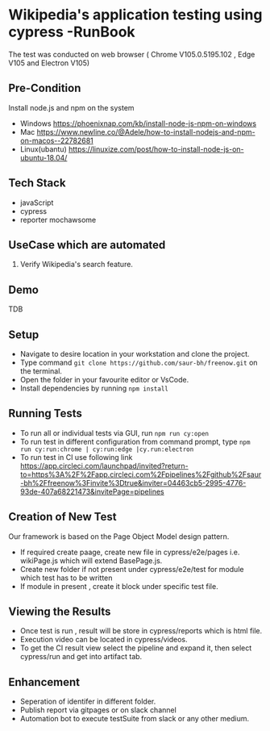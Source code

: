 #  Wikipedia's application testing using cypress -RunBook
The test was conducted on web browser ( Chrome V105.0.5195.102 , Edge V105 and Electron V105)
## Pre-Condition 
Install node.js and npm on the system
* Windows https://phoenixnap.com/kb/install-node-js-npm-on-windows
* Mac https://www.newline.co/@Adele/how-to-install-nodejs-and-npm-on-macos--22782681
* Linux(ubantu) https://linuxize.com/post/how-to-install-node-js-on-ubuntu-18.04/

## Tech Stack 
- javaScript 
- cypress
- reporter mochawsome

## UseCase which are automated 
1. Verify Wikipedia's search feature.

## Demo
TDB

## Setup
* Navigate to desire location in your workstation and clone the project.
* Type command `git clone https://github.com/saur-bh/freenow.git` on the terminal. 
* Open the folder in your favourite editor or VsCode.
* Install dependencies by running `npm install`

## Running Tests

* To run all  or  individual tests via GUI, run `npm run cy:open`
* To run test in different configuration from command prompt, type `npm run cy:run:chrome | cy:run:edge |cy.run:electron`
* To run test in CI use following link https://app.circleci.com/launchpad/invited?return-to=https%3A%2F%2Fapp.circleci.com%2Fpipelines%2Fgithub%2Fsaur-bh%2Ffreenow%3Finvite%3Dtrue&inviter=04463cb5-2995-4776-93de-407a68221473&invitePage=pipelines


## Creation of New Test
Our framework is based on the Page Object Model design pattern. 
- If required create paage, create new file in cypress/e2e/pages i.e. wikiPage.js which will extend BasePage.js. 
- Create new folder if not present under cypress/e2e/test for module which test has to be written 
- If module in present , create it block under specific test file.

## Viewing the Results 
 - Once test is run , result will be store in cypress/reports which is html file.
 - Execution video can be located in cypress/videos.
 - To get the CI result view select the pipeline and expand it, then select cypress/run and get into artifact tab.
 

## Enhancement
  * Seperation of identifer in different folder.
  * Publish report via gitpages or on slack channel 
  * Automation bot to execute testSuite from slack or any other medium. 

